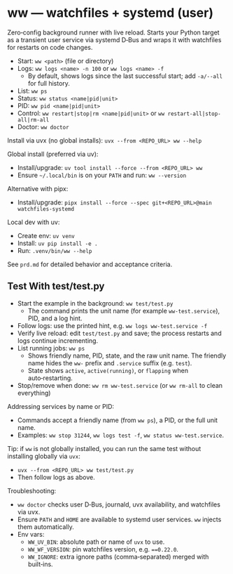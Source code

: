 # ww — watchfiles + systemd (user)

Zero‑config background runner with live reload. Starts your Python target as a transient user service via systemd D‑Bus and wraps it with watchfiles for restarts on code changes.

- Start: `ww <path>` (file or directory)
- Logs: `ww logs <name> -n 100` or `ww logs <name> -f`
  - By default, shows logs since the last successful start; add `-a/--all` for full history.
- List: `ww ps`
- Status: `ww status <name|pid|unit>`
- PID: `ww pid <name|pid|unit>`
- Control: `ww restart|stop|rm <name|pid|unit>` or `ww restart-all|stop-all|rm-all`
- Doctor: `ww doctor`

Install via uvx (no global installs): `uvx --from <REPO_URL> ww --help`

Global install (preferred via uv):
- Install/upgrade: `uv tool install --force --from <REPO_URL> ww`
- Ensure `~/.local/bin` is on your `PATH` and run: `ww --version`

Alternative with pipx:
- Install/upgrade: `pipx install --force --spec git+<REPO_URL>@main watchfiles-systemd`

Local dev with uv:
- Create env: `uv venv`
- Install: `uv pip install -e .`
- Run: `.venv/bin/ww --help`

See `prd.md` for detailed behavior and acceptance criteria.

## Test With test/test.py

- Start the example in the background: `ww test/test.py`
  - The command prints the unit name (for example `ww-test.service`), PID, and a log hint.
- Follow logs: use the printed hint, e.g. `ww logs ww-test.service -f`
- Verify live reload: edit `test/test.py` and save; the process restarts and logs continue incrementing.
- List running jobs: `ww ps`
  - Shows friendly name, PID, state, and the raw unit name. The friendly name hides the `ww-` prefix and `.service` suffix (e.g. `test`).
  - State shows `active`, `active(running)`, or `flapping` when auto‑restarting.
- Stop/remove when done: `ww rm ww-test.service` (or `ww rm-all` to clean everything)

Addressing services by name or PID:
- Commands accept a friendly name (from `ww ps`), a PID, or the full unit name.
- Examples: `ww stop 31244`, `ww logs test -f`, `ww status ww-test.service`.

Tip: if `ww` is not globally installed, you can run the same test without installing globally via `uvx`:
- `uvx --from <REPO_URL> ww test/test.py`
- Then follow logs as above.

Troubleshooting:
- `ww doctor` checks user D‑Bus, journald, uvx availability, and watchfiles via uvx.
- Ensure `PATH` and `HOME` are available to systemd user services. `ww` injects them automatically.
- Env vars:
  - `WW_UV_BIN`: absolute path or name of `uvx` to use.
  - `WW_WF_VERSION`: pin watchfiles version, e.g. `==0.22.0`.
  - `WW_IGNORE`: extra ignore paths (comma‑separated) merged with built‑ins.

